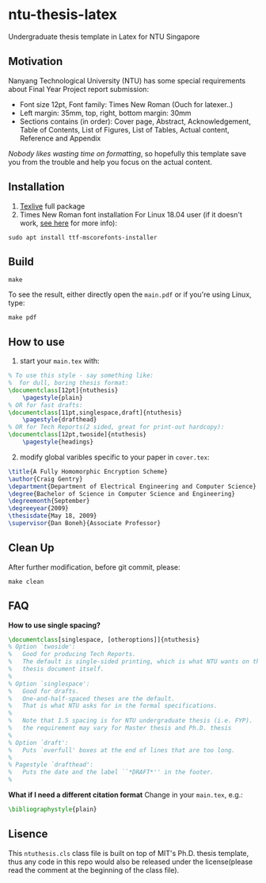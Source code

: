 # ntu-thesis-latex
Undergraduate thesis template in Latex for NTU Singapore

## Motivation
Nanyang Technological University (NTU) has some special requirements about Final Year Project report submission:
- Font size 12pt, Font family: Times New Roman (Ouch for latexer..)
- Left margin: 35mm, top, right, bottom margin: 30mm
- Sections contains (in order): Cover page, Abstract, Acknowledgement, Table of Contents, List of Figures, List of Tables, Actual content, Reference and Appendix

_Nobody likes wasting time on formatting_, so hopefully this template save you from the trouble and help you focus on the actual content.

## Installation
1. [Texlive](https://tug.org/texlive/) full package
2. Times New Roman font installation
For Linux 18.04 user (if it doesn't work, [see here](https://askubuntu.com/questions/210680/installing-times-new-roman-font) for more info):
```shell
sudo apt install ttf-mscorefonts-installer
```
## Build
```shell
make
```
To see the result, either directly open the `main.pdf` or if you're using Linux, type:
```shell
make pdf
```
## How to use
1. start your `main.tex` with: 
```tex
% To use this style - say something like:
%  for dull, boring thesis format:
\documentclass[12pt]{ntuthesis}
    \pagestyle{plain}
% OR for fast drafts:
\documentclass[11pt,singlespace,draft]{ntuthesis}
    \pagestyle{drafthead}
% OR for Tech Reports(2 sided, great for print-out hardcopy):
\documentclass[12pt,twoside]{ntuthesis}
    \pagestyle{headings}
```
2. modify global varibles specific to your paper in `cover.tex`:
```tex
\title{A Fully Homomorphic Encryption Scheme}
\author{Craig Gentry}
\department{Department of Electrical Engineering and Computer Science}
\degree{Bachelor of Science in Computer Science and Engineering}
\degreemonth{September}
\degreeyear{2009}
\thesisdate{May 18, 2009}
\supervisor{Dan Boneh}{Associate Professor}
```

## Clean Up
After further modification, before git commit, please:
```shell
make clean
```

## FAQ
**How to use single spacing?**
```tex
\documentclass[singlespace, [otheroptions]]{ntuthesis}
% Option `twoside':
%   Good for producing Tech Reports.
%   The default is single-sided printing, which is what NTU wants on the
%   thesis document itself.
%
% Option `singlespace':
%   Good for drafts.
%   One-and-half-spaced theses are the default.
%   That is what NTU asks for in the formal specifications.
%
% 	Note that 1.5 spacing is for NTU undergraduate thesis (i.e. FYP).
%   the requirement may vary for Master thesis and Ph.D. thesis
%
% Option `draft':
%   Puts `overfull' boxes at the end of lines that are too long.
%
% Pagestyle `drafthead':
%   Puts the date and the label ``*DRAFT*'' in the footer.
%
```

**What if I need a different citation format**
Change in your `main.tex`, e.g.:
```tex
\bibliographystyle{plain}
```

## Lisence
This `ntuthesis.cls` class file is built on top of MIT's Ph.D. thesis template, thus any code in this repo would also be
released under the license(please read the comment at the beginning of the class file).
